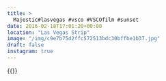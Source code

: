 ```yaml
---
title: >
  Majestic#lasvegas #vsco #VSCOfilm #sunset
date: 2016-02-18T17:01:20+00:00
location: "Las Vegas Strip"
image: "/img/c9e7b75d2ffc572513bdc30bffbe1b37.jpg"
draft: false
instagram: true
---
```


{{<photo src="/img/c9e7b75d2ffc572513bdc30bffbe1b37.jpg">}}
